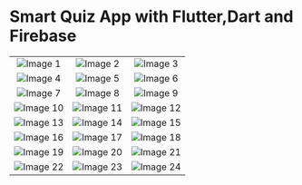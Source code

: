 # Smart Quiz App with Flutter,Dart and Firebase
<table>
  <tr>
    <td align="center"><img src='https://github.com/mrkzqsmv/Smart-Quiz-Game-with-Flutter-Dart-and-Firebase/blob/main/app_screens/1.jpeg' alt='Image 1'></td>
    <td align="center"><img src='https://github.com/mrkzqsmv/Smart-Quiz-Game-with-Flutter-Dart-and-Firebase/blob/main/app_screens/2.jpeg' alt='Image 2'></td>
    <td align="center"><img src='https://github.com/mrkzqsmv/Smart-Quiz-Game-with-Flutter-Dart-and-Firebase/blob/main/app_screens/3.jpeg' alt='Image 3'></td>
  </tr>
  <tr>
    <td align="center"><img src='https://github.com/mrkzqsmv/Smart-Quiz-Game-with-Flutter-Dart-and-Firebase/blob/main/app_screens/4.jpeg' alt='Image 4'></td>
    <td align="center"><img src='https://github.com/mrkzqsmv/Smart-Quiz-Game-with-Flutter-Dart-and-Firebase/blob/main/app_screens/5.jpeg' alt='Image 5'></td>
    <td align="center"><img src='https://github.com/mrkzqsmv/Smart-Quiz-Game-with-Flutter-Dart-and-Firebase/blob/main/app_screens/6.jpeg' alt='Image 6'></td>
  </tr>
  <tr>
    <td align="center"><img src='https://github.com/mrkzqsmv/Smart-Quiz-Game-with-Flutter-Dart-and-Firebase/blob/main/app_screens/7.jpeg' alt='Image 7'></td>
    <td align="center"><img src='https://github.com/mrkzqsmv/Smart-Quiz-Game-with-Flutter-Dart-and-Firebase/blob/main/app_screens/8.jpeg' alt='Image 8'></td>
    <td align="center"><img src='https://github.com/mrkzqsmv/Smart-Quiz-Game-with-Flutter-Dart-and-Firebase/blob/main/app_screens/9.jpeg' alt='Image 9'></td>
  </tr>
  <tr>
    <td align="center"><img src='https://github.com/mrkzqsmv/Smart-Quiz-Game-with-Flutter-Dart-and-Firebase/blob/main/app_screens/10.jpeg' alt='Image 10'></td>
    <td align="center"><img src='https://github.com/mrkzqsmv/Smart-Quiz-Game-with-Flutter-Dart-and-Firebase/blob/main/app_screens/11.jpeg' alt='Image 11'></td>
    <td align="center"><img src='https://github.com/mrkzqsmv/Smart-Quiz-Game-with-Flutter-Dart-and-Firebase/blob/main/app_screens/12.jpeg' alt='Image 12'></td>
  </tr>
  <tr>
    <td align="center"><img src='https://github.com/mrkzqsmv/Smart-Quiz-Game-with-Flutter-Dart-and-Firebase/blob/main/app_screens/13.jpeg' alt='Image 13'></td>
    <td align="center"><img src='https://github.com/mrkzqsmv/Smart-Quiz-Game-with-Flutter-Dart-and-Firebase/blob/main/app_screens/14.jpeg' alt='Image 14'></td>
    <td align="center"><img src='https://github.com/mrkzqsmv/Smart-Quiz-Game-with-Flutter-Dart-and-Firebase/blob/main/app_screens/15.jpeg' alt='Image 15'></td>
  </tr>
  <tr>
    <td align="center"><img src='https://github.com/mrkzqsmv/Smart-Quiz-Game-with-Flutter-Dart-and-Firebase/blob/main/app_screens/16.jpeg' alt='Image 16'></td>
    <td align="center"><img src='https://github.com/mrkzqsmv/Smart-Quiz-Game-with-Flutter-Dart-and-Firebase/blob/main/app_screens/17.jpeg' alt='Image 17'></td>
    <td align="center"><img src='https://github.com/mrkzqsmv/Smart-Quiz-Game-with-Flutter-Dart-and-Firebase/blob/main/app_screens/18.jpeg' alt='Image 18'></td>
  </tr>
  <tr>
    <td align="center"><img src='https://github.com/mrkzqsmv/Smart-Quiz-Game-with-Flutter-Dart-and-Firebase/blob/main/app_screens/19.jpeg' alt='Image 19'></td>
    <td align="center"><img src='https://github.com/mrkzqsmv/Smart-Quiz-Game-with-Flutter-Dart-and-Firebase/blob/main/app_screens/20.jpeg' alt='Image 20'></td>
    <td align="center"><img src='https://github.com/mrkzqsmv/Smart-Quiz-Game-with-Flutter-Dart-and-Firebase/blob/main/app_screens/21.jpeg' alt='Image 21'></td>
  </tr>
  <tr>
    <td align="center"><img src='https://github.com/mrkzqsmv/Smart-Quiz-Game-with-Flutter-Dart-and-Firebase/blob/main/app_screens/22.jpeg' alt='Image 22'></td>
    <td align="center"><img src='https://github.com/mrkzqsmv/Smart-Quiz-Game-with-Flutter-Dart-and-Firebase/blob/main/app_screens/23.jpeg' alt='Image 23'></td>
    <td align="center"><img src='https://github.com/mrkzqsmv/Smart-Quiz-Game-with-Flutter-Dart-and-Firebase/blob/main/app_screens/24.jpeg' alt='Image 24'></td>
  </tr>
</table>
